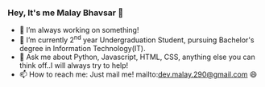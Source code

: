 ### Hey, It's me Malay Bhavsar 👋

<!--
**Leo-Malay/Leo-Malay** is a ✨ _special_ ✨ repository because its `README.md` (this file) appears on your GitHub profile.-->

- 🔭 I’m always working on something!
- 🌱 I’m currently 2<sup>nd</sup> year Undergraduation Student, pursuing Bachelor's degree in Information Technology(IT).
- 💬 Ask me about Python, Javascript, HTML, CSS, anything else you can think off..I will always try to help!
- 📫 How to reach me: Just mail me! mailto:dev.malay.290@gmail.com 😄
